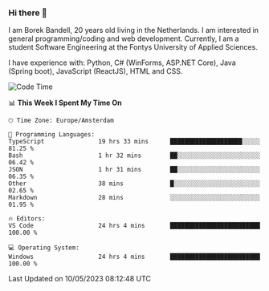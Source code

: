 ### Hi there 👋

I am Borek Bandell, 20 years old living in the Netherlands. I am interested in general programming/coding and web development. Currently, I am a student Software Engineering at the Fontys University of Applied Sciences.

I have experience with: Python, C# (WinForms, ASP.NET Core), Java (Spring boot), JavaScript (ReactJS), HTML and CSS.

<!--START_SECTION:waka-->
![Code Time](http://img.shields.io/badge/Code%20Time-557%20hrs%2050%20mins-blue)

📊 **This Week I Spent My Time On** 

```text
🕑︎ Time Zone: Europe/Amsterdam

💬 Programming Languages: 
TypeScript               19 hrs 33 mins      ████████████████████░░░░░   81.25 % 
Bash                     1 hr 32 mins        ██░░░░░░░░░░░░░░░░░░░░░░░   06.42 % 
JSON                     1 hr 31 mins        ██░░░░░░░░░░░░░░░░░░░░░░░   06.35 % 
Other                    38 mins             █░░░░░░░░░░░░░░░░░░░░░░░░   02.65 % 
Markdown                 28 mins             ░░░░░░░░░░░░░░░░░░░░░░░░░   01.95 % 

🔥 Editors: 
VS Code                  24 hrs 4 mins       █████████████████████████   100.00 % 

💻 Operating System: 
Windows                  24 hrs 4 mins       █████████████████████████   100.00 % 
```


 Last Updated on 10/05/2023 08:12:48 UTC
<!--END_SECTION:waka-->

<!--**tcBorek2002/tcBorek2002** is a ✨ _special_ ✨ repository because its `README.md` (this file) appears on your GitHub profile.

Here are some ideas to get you started:

- 🔭 I’m currently working on ...
- 🌱 I’m currently learning ...
- 👯 I’m looking to collaborate on ...
- 🤔 I’m looking for help with ...
- 💬 Ask me about ...
- 📫 How to reach me: ...
- 😄 Pronouns: ...
- ⚡ Fun fact: ...
-->
